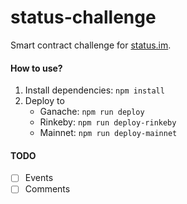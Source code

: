 # status-challenge

Smart contract challenge for [status.im](https://status.im).

#### How to use?

1. Install dependencies: `npm install`
2. Deploy to
    - Ganache: `npm run deploy`
    - Rinkeby: `npm run deploy-rinkeby`
    - Mainnet: `npm run deploy-mainnet`

#### TODO

- [ ] Events
- [ ] Comments
